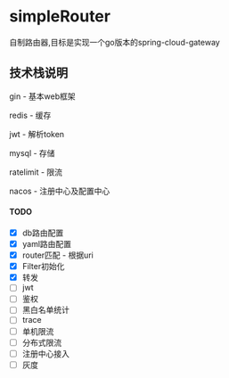 # simpleRouter
自制路由器,目标是实现一个go版本的spring-cloud-gateway



## 技术栈说明

gin - 基本web框架

redis - 缓存

jwt - 解析token

mysql - 存储

ratelimit - 限流

nacos - 注册中心及配置中心



#### TODO

- [x] db路由配置
- [x] yaml路由配置
- [x] router匹配 - 根据uri
- [x] Filter初始化
- [x] 转发
- [ ] jwt
- [ ] 鉴权
- [ ] 黑白名单统计
- [ ] trace
- [ ] 单机限流
- [ ] 分布式限流
- [ ] 注册中心接入
- [ ] 灰度
